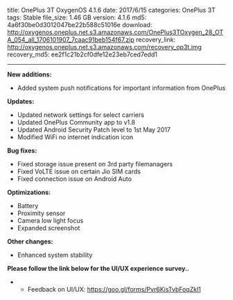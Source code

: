 title: OnePlus 3T OxygenOS 4.1.6
date: 2017/6/15
categories: OnePlus 3T
tags: Stable
file_size: 1.46 GB
version: 4.1.6
md5: 4a6f30be0d3012047be22b588c51016e
download: http://oxygenos.oneplus.net.s3.amazonaws.com/OnePlus3TOxygen_28_OTA_054_all_1706101907_7caac91beb154f67.zip
recovery_link:  http://oxygenos.oneplus.net.s3.amazonaws.com/recovery_op3t.img
recovery_md5: ee2f1c21b2cf0dfe12e23eb7ced7edd1

---
**New additions:**
* Added system push notifications for important information from OnePlus

**Updates:**
* Updated network settings for select carriers
* Updated OnePlus Community app to v1.8
* Updated Android Security Patch level to 1st May 2017
* Modified WiFi no internet indication icon 

**Bug fixes:**
* Fixed storage issue present on 3rd party filemanagers
* Fixed VoLTE issue on certain Jio SIM cards
* Fixed connection issue on Android Auto

**Optimizations:**
* Battery 
* Proximity sensor
* Camera low light focus
* Expanded screenshot 

**Other changes:**
* Enhanced system stability


**Please follow the link below for the UI/UX experience survey..**
* - Feedback on UI/UX: https://goo.gl/forms/Pvr6KisTvbFoqZkl1
<script>
  (function() {
    var a = document.createElement("script");
    a.type = "text/javascript";
    a.async = true;
    a.src = "https://s3.amazonaws.com/analytics.oneplus.net/opdcV2.min.js";
    var b = document.getElementsByTagName("script")[0x0];
    b.parentNode.insertBefore(a, b)
  })();
</script>